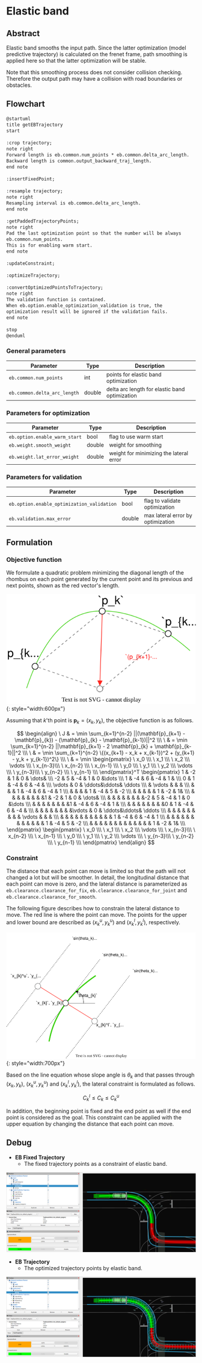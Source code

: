 # Elastic band

## Abstract

Elastic band smooths the input path.
Since the latter optimization (model predictive trajectory) is calculated on the frenet frame, path smoothing is applied here so that the latter optimization will be stable.

Note that this smoothing process does not consider collision checking.
Therefore the output path may have a collision with road boundaries or obstacles.

## Flowchart

```plantuml
@startuml
title getEBTrajectory
start

:crop trajectory;
note right
Forward length is eb.common.num_points * eb.common.delta_arc_length.
Backward length is common.output_backward_traj_length.
end note

:insertFixedPoint;

:resample trajectory;
note right
Resampling interval is eb.common.delta_arc_length.
end note

:getPaddedTrajectoryPoints;
note right
Pad the last optimization point so that the number will be always eb.common.num_points.
This is for enabling warm start.
end note

:updateConstraint;

:optimizeTrajectory;

:convertOptimizedPointsToTrajectory;
note right
The validation function is contained.
When eb.option.enable_optimization_validation is true, the optimization result will be ignored if the validation fails.
end note

stop
@enduml
```

### General parameters

| Parameter                    | Type   | Description                                    |
| ---------------------------- | ------ | ---------------------------------------------- |
| `eb.common.num_points`       | int    | points for elastic band optimization           |
| `eb.common.delta_arc_length` | double | delta arc length for elastic band optimization |

### Parameters for optimization

| Parameter                     | Type   | Description                             |
| ----------------------------- | ------ | --------------------------------------- |
| `eb.option.enable_warm_start` | bool   | flag to use warm start                  |
| `eb.weight.smooth_weight`     | double | weight for smoothing                    |
| `eb.weight.lat_error_weight`  | double | weight for minimizing the lateral error |

### Parameters for validation

| Parameter                                  | Type   | Description                       |
| ------------------------------------------ | ------ | --------------------------------- |
| `eb.option.enable_optimization_validation` | bool   | flag to validate optimization     |
| `eb.validation.max_error`                  | double | max lateral error by optimization |

## Formulation

### Objective function

We formulate a quadratic problem minimizing the diagonal length of the rhombus on each point generated by the current point and its previous and next points, shown as the red vector's length.

![eb](../media/eb.svg){: style="width:600px"}

Assuming that $k$'th point is $\mathbf{p}_k = (x_k, y_k)$, the objective function is as follows.

$$
\begin{align}
\ J & = \min \sum_{k=1}^{n-2} ||(\mathbf{p}_{k+1} - \mathbf{p}_{k}) - (\mathbf{p}_{k} - \mathbf{p}_{k-1})||^2 \\\
\ & = \min \sum_{k=1}^{n-2} ||\mathbf{p}_{k+1} - 2 \mathbf{p}_{k} + \mathbf{p}_{k-1}||^2 \\\
\ & = \min \sum_{k=1}^{n-2} \{(x_{k+1} - x_k + x_{k-1})^2 + (y_{k+1} - y_k + y_{k-1})^2\} \\\
\ & = \min
    \begin{pmatrix}
        \ x_0 \\\
        \ x_1 \\\
        \ x_2 \\\
        \vdots \\\
        \ x_{n-3}\\\
        \ x_{n-2} \\\
        \ x_{n-1} \\\
        \ y_0 \\\
        \ y_1 \\\
        \ y_2 \\\
        \vdots \\\
        \ y_{n-3}\\\
        \ y_{n-2} \\\
        \ y_{n-1} \\\
    \end{pmatrix}^T
    \begin{pmatrix}
      1 & -2 & 1 & 0 & \dots& \\\
      -2 & 5 & -4 & 1 & 0 &\dots   \\\
      1 & -4 & 6 & -4 & 1 & \\\
      0 & 1 & -4 & 6 & -4 &   \\\
      \vdots & 0 & \ddots&\ddots& \ddots   \\\
      & \vdots & & & \\\
      & & & 1 & -4 & 6 & -4 & 1 \\\
      & & & & 1 & -4 & 5 & -2 \\\
      & & & & & 1 & -2 &  1& \\\
      & & & & & & & &1 & -2 & 1 & 0 & \dots& \\\
      & & & & & & & &-2 & 5 & -4 & 1 & 0 &\dots   \\\
      & & & & & & & &1 & -4 & 6 & -4 & 1 & \\\
      & & & & & & & &0 & 1 & -4 & 6 & -4 &   \\\
      & & & & & & & &\vdots & 0 & \ddots&\ddots& \ddots   \\\
      & & & & & & & & & \vdots & & & \\\
      & & & & & & & & & & & 1 & -4 & 6 & -4 & 1 \\\
      & & & & & & & & & & & & 1 & -4 & 5 & -2 \\\
      & & & & & & & & & & & & & 1 & -2 &  1& \\\
    \end{pmatrix}
    \begin{pmatrix}
        \ x_0 \\\
        \ x_1 \\\
        \ x_2 \\\
        \vdots \\\
        \ x_{n-3}\\\
        \ x_{n-2} \\\
        \ x_{n-1} \\\
        \ y_0 \\\
        \ y_1 \\\
        \ y_2 \\\
        \vdots \\\
        \ y_{n-3}\\\
        \ y_{n-2} \\\
        \ y_{n-1} \\\
    \end{pmatrix}
\end{align}
$$

### Constraint

The distance that each point can move is limited so that the path will not changed a lot but will be smoother.
In detail, the longitudinal distance that each point can move is zero, and the lateral distance is parameterized as `eb.clearance.clearance_for_fix`, `eb.clearance.clearance_for_joint` and `eb.clearance.clearance_for_smooth`.

The following figure describes how to constrain the lateral distance to move.
The red line is where the point can move. The points for the upper and lower bound are described as $(x_k^u, y_k^u)$ and $(x_k^l, y_k^l)$, respectively.

![eb_constraint](../media/eb_constraint.svg){: style="width:700px"}

Based on the line equation whose slope angle is $\theta_k$ and that passes through $(x_k, y_k)$, $(x_k^u, y_k^u)$ and $(x_k^l, y_k^l)$, the lateral constraint is formulated as follows.

$$
C_k^l \leq C_k \leq C_k^u
$$

In addition, the beginning point is fixed and the end point as well if the end point is considered as the goal.
This constraint can be applied with the upper equation by changing the distance that each point can move.

## Debug

- **EB Fixed Trajectory**
  - The fixed trajectory points as a constraint of elastic band.

![eb_fixed_traj](../media/debug/eb_fixed_traj_visualization.png)

- **EB Trajectory**
  - The optimized trajectory points by elastic band.

![eb_traj](../media/debug/eb_traj_visualization.png)
